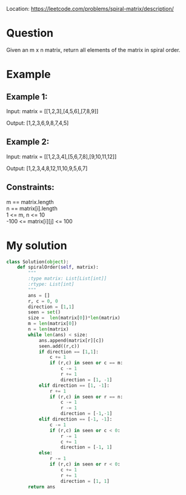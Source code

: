 Location: https://leetcode.com/problems/spiral-matrix/description/
# Question
Given an m x n matrix, return all elements of the matrix in spiral order.

 
# Example

## Example 1:

Input: matrix = [[1,2,3],[4,5,6],[7,8,9]]

Output: [1,2,3,6,9,8,7,4,5]

## Example 2:

Input: matrix = [[1,2,3,4],[5,6,7,8],[9,10,11,12]]

Output: [1,2,3,4,8,12,11,10,9,5,6,7]

## Constraints:

m == matrix.length\
n == matrix[i].length\
1 <= m, n <= 10\
-100 <= matrix[i][j] <= 100
 

# My solution 
```python
class Solution(object):
    def spiralOrder(self, matrix):
        """
        :type matrix: List[List[int]]
        :rtype: List[int]
        """
        ans = []
        r, c = 0, 0
        direction = [1,1]
        seen = set()
        size =  len(matrix[0])*len(matrix)
        m = len(matrix[0])
        n = len(matrix)
        while len(ans) < size:
            ans.append(matrix[r][c])
            seen.add((r,c))
            if direction == [1,1]:
                c += 1
                if (r,c) in seen or c == m:
                    c -= 1
                    r += 1
                    direction = [1, -1]
            elif direction == [1, -1]:
                r += 1
                if (r,c) in seen or r == n:
                    c -= 1
                    r -= 1
                    direction = [-1,-1]
            elif direction == [-1, -1]:
                c -= 1
                if (r,c) in seen or c < 0:
                    r -= 1
                    c += 1
                    direction = [-1, 1]
            else:
                r -= 1
                if (r,c) in seen or r < 0:
                    c += 1
                    r += 1
                    direction = [1, 1]
        return ans
```
